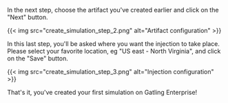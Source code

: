 In the next step, choose the artifact you've created earlier and click on the "Next" button.

{{< img src="create_simulation_step_2.png" alt="Artifact configuration" >}}

In this last step, you'll be asked where you want the injection to take place. Please select your favorite location, eg "US east - North Virginia", and click on the "Save" button.

{{< img src="create_simulation_step_3.png" alt="Injection configuration" >}}

That's it, you've created your first simulation on Gatling Enterprise!
